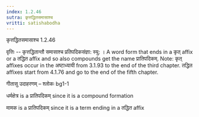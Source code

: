 ```yaml
---
index: 1.2.46
sutra: कृत्तद्धितसमासाश्च
vritti: satishabodha
---
```



 कृत्तद्धितसमासाश्च 1.2.46 


वृत्तिः -- कृत्तद्धितान्तौ समासाश्च प्रतिपदिकसंज्ञा: स्यु: । A word form that ends in a कृत् affix or a तद्धित affix and so also compounds get the name प्रातिपदिकम्. Note: कृत् affixes occur in the अष्टाध्यायी from 3.1.93 to the end of the third chapter. तद्धित affixes start from 4.1.76 and go to the end of the fifth chapter. 


गीतासु उदाहरणम् – श्लोकः bg1-1 


धर्मक्षेत्र is a प्रातिपदिकम् since it is a compound formation 


मामक is a प्रातिपदिकम् since it is a term ending in a तद्धित affix 


